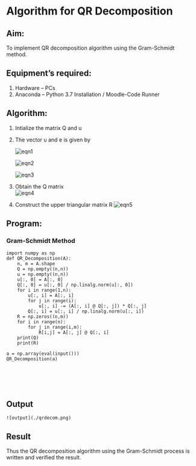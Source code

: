 # Algorithm for QR Decomposition
## Aim:
To implement QR decomposition algorithm using the Gram-Schmidt method.
## Equipment’s required:
1.	Hardware – PCs
2.	Anaconda – Python 3.7 Installation / Moodle-Code Runner
## Algorithm:
1.	Intialize the matrix Q and u
2.	The vector u and e is given by

    ![eqn1](./ex4.jpg)

    ![eqn2](./ex6.jpg)

    ![eqn3](./ex3.jpg)

3.	Obtain the Q matrix   
    ![eqn4](./ex1.jpg)
4.	Construct the upper triangular matrix R
    ![eqn5](./ex2.jpg)



## Program:
### Gram-Schmidt Method
```
import numpy as np
def QR_Decomposition(A):
    n, m = A.shape 
    Q = np.empty((n,n))
    u = np.empty((n,n))
    u[:, 0] = A[:, 0]
    Q[:, 0] = u[:, 0] / np.linalg.norm(u[:, 0])
    for i in range(1,n):
        u[:, i] = A[:, i]
        for j in range(i):
            u[:, i] -= (A[:, i] @ Q[:, j]) * Q[:, j]
        Q[:, i] = u[:, i] / np.linalg.norm(u[:, i])
    R = np.zeros((n,m))
    for i in range(n):
        for j in range(i,m):
            R[i,j] = A[:, j] @ Q[:, i]
    print(Q)
    print(R)
    
a = np.array(eval(input()))
QR_Decomposition(a)






```

## Output
```
![output](./qrdecom.png)
```

## Result
Thus the QR decomposition algorithm using the Gram-Schmidt process is written and verified the result.